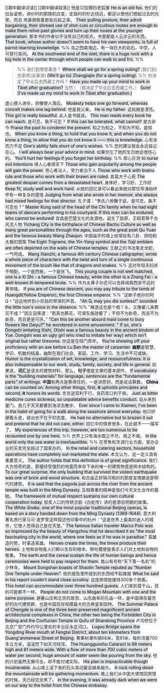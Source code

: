[[期中翻译词语]]
[[期中翻译段落]]
他是只狡猾的老狐狸
<mark style="background: #CACFD9A6;">He is an old fox.</mark>
他们的拉扯姿势，讲价时的那随机应变，走路时的抄近绕远，都足以使他们想起过去的光荣，而且
用鼻翅扇着那些后起之辈。
<mark style="background: #CACFD9A6;">Their pulling posture, their adroit bargaining, their shrewd use of shot-cuts or circuitous routes are enough to make them relive past glories and turn up their noses at the younger generation.</mark>
那本书的作者似乎没有自己的观点，书里都是人云亦云的东西。
<mark style="background: #CACFD9A6;">That book, whose author doesn't seem to have his own viewpoints, is full of parrot-learning knowledge.</mark>
%% 岛之西南海边，有一块巨大的岩石，中空，人可穿行其间。
<mark style="background: #CACFD9A6;">At the southwest end of the islet, there is a huge rock with a big hole in the center through which people can walk to and fro.</mark> %%
>%% 我们到哪里春游？
><mark style="background: #CACFD9A6;">Where shall we go for a spring outing?</mark>
>(我们到)张家界(去春游)
><mark style="background: #CACFD9A6;">(We'll go to) Zhangjiajie (for a spring outing).</mark> %%
>你决定了毕业后去西藏工作吗？
><mark style="background: #CACFD9A6;">Have you made up your mind to work in Tibet after graduation?</mark>
>当然！（我决定了毕业后去西藏工作。）
><mark style="background: #CACFD9A6;">Sure! (I've made up my mind to work in Tibet after graduation.)</mark>

虚心使人进步，骄傲使人落后。
<mark style="background: #CACFD9A6;">Modesty helps one go forward, whereas conceit makes one lag behind.</mark>
他是我父亲。
<mark style="background: #CACFD9A6;">He is my father.</mark>
这姑娘是漂亮。
<mark style="background: #CACFD9A6;">This girl is really beautiful.</mark>
此人是书就读。
<mark style="background: #CACFD9A6;">This man reads every book he can reach.</mark>
是可忍，孰不可忍？
<mark style="background: #CACFD9A6;">If this can be tolerated, what cannot?</mark>
是古非今
<mark style="background: #CACFD9A6;">Praise the past to condemn the present.</mark>
知之为知之，不知为不知，是知也。
<mark style="background: #CACFD9A6;">When you know a thing, to hold that you know it, and when you do not know a thing, to allow that you do not know it —— this is knowledge.</mark>
心有余而力不足
<mark style="background: #CACFD9A6;">One's ability falls short of one's wishes.</mark>
%% 您的建议我会永远铭记在心。
<mark style="background: #CACFD9A6;">I will always bear your advice in mind.</mark>
如果你忘了她的生日她会很伤心的。
<mark style="background: #CACFD9A6;">You'll hurt her feelings if you forget her birthday.</mark> %%
居心叵测
<mark style="background: #CACFD9A6;">to nurse evil intentions</mark>
得人心者得天下
<mark style="background: #CACFD9A6;">Those who gain popularity among the people will gain the power.</mark>
劳心者治人，劳力者治于人
<mark style="background: #CACFD9A6;">Those who work with brains rule and those who work with their brawn are ruled.</mark>
哀莫大于心死
<mark style="background: #CACFD9A6;">The greatest despair comes from a devastated heart.</mark>
身体好，学习好，工作好
<mark style="background: #CACFD9A6;">Keep fit, study well and work hard.</mark>
从她的回忆录可以看出来她对那位导演始终怀有一种复杂的感情
<mark style="background: #CACFD9A6;">Judging from what she wrote in her memoir, she always had mixed feelings for that director.</mark>
孔子谓：“季氏八佾舞于庭，是可忍，孰不可忍也？”
<mark style="background: #CACFD9A6;">Master Kung said of the head of the Chi family when he had eight teams of dancers performing in his courtyard. If this man can be endured, who cannot be endured!</mark>
宜昌是巴楚文化的发源地，诞生了屈原，王昭君等千古风流人物
<mark style="background: #CACFD9A6;">Yichang City is the birthplace of Chinese Bachu Culture as well as many great personalities through the ages, such as the great poet Qu Yuan and the famous beauty Wang Zhaojun.</mark>
中国庙宇的墙上经常绘有八卦、阴阳和太极的图案
<mark style="background: #CACFD9A6;">The Eight Trigrams, the *Yin-Yang* symbol and the *Taiji* emblem are often depicted on the walls of Chinese temples.</mark>
王献之的书法笔走龙蛇、一气呵成。
<mark style="background: #CACFD9A6;">Wang Xianzhi, a famous 4th century Chinese calligrapher, wrote a whole piece of characters with the twist and turn of a single continuous movement of the brush like that of dragons and snakes.</mark>
%% 这对年轻夫妇并不相配，一个是西施，一个是张飞。
<mark style="background: #CACFD9A6;">This young couple is not well matched, one is a Xi Shi - a famous Chinese beauty, while the other is a Zhang Fei - a well-known ill-tempered brute.</mark> %%
作为炎黄子孙还可以去拜谒离西安不远的黄帝陵。
<mark style="background: #CACFD9A6;">If you are of Chinese descent, you may pay tribute to the tomb of Huangdi(Yellow Emperor), the first Chinese emperor.</mark>
%% “这断子绝孙的阿Q！”远远地听到小尼姑的带哭的声音。
<mark style="background: #CACFD9A6;">"Ah Q, may you die sonless!" sounded the little nun's voice in the distance.</mark>
 %%
"难道这也是个痴丫头，又像颦儿来葬花不成？"因又自笑道：“若真也葬花，可谓东施效颦了；不但不为新奇，而且不为新奇，而且更是可厌。”
<mark style="background: #CACFD9A6;">"Can this be another absurd maid come to bury flowers like Daiyu?" he wondered in some amusement. " If so, she's Dongshi imitating Xishi, (Xishi was a famous beauty in the ancient kindom of Yue. Dongshi was an ugly girl who tried to imitate her way) which isn't original but rather tiresome.</mark>
你这是在班门弄斧。
<mark style="background: #CACFD9A6;">You're showing off your proficiency with an axe before Lu Ban the master of carpenter.</mark>
**幽默**是智慧、学识、机敏的结晶，幽默在我们社会、家庭、工作、学习、生活中不可或缺。
<mark style="background: #CACFD9A6;">*Humor* is the crystallization of wit, knowledge, and resourcefulness. It is also indispensable to our work, study, family, society, and life in general.</mark>
如果说，**词汇**是语言的建筑材料，那么，**句子**便是文章的基本部件。
<mark style="background: #CACFD9A6;">If *vocabulary* is the "building materials" for language, *sentences* are the "fundamental parts" of writings.</mark>
**中国**有两点是靠得住的，一是讲原则，而是说话算数。
<mark style="background: #CACFD9A6;">**China** can be counted on. Among other things, first, **it** upholds principles and second, **it** honors its words.</mark>
忠言逆耳利于行，良药苦口利于病。
<mark style="background: #CACFD9A6;">Just as bitter medicine cures sickness, so unpalatable advice benefits conduct.</mark>
自从来到厦门，我几乎天天都要到海滨去散步。
<mark style="background: #CACFD9A6;">Ever since I came to Xiamen, I've been in the habit of going for a walk along the seashore almost everyday.</mark>
他只好硬着头皮，装出也不在乎的态度。
<mark style="background: #CACFD9A6;">He had no alternative but to brazen it out and pretend that he did not care, either.</mark>
回忆中的情景很多，在此就不一一描写了。
<mark style="background: #CACFD9A6;">My experiences of this trip, however, are too numerous to be recounted one by one here.</mark>
%% 世界上只有海水取之不尽，用之不竭。
<mark style="background: #CACFD9A6;">In the world only the sea water is inexhaustible.</mark> %%
在零售和烹调行业方面，家办企业的买卖完全超过了国家办的。
<mark style="background: #CACFD9A6;">In the retail and catering sectors, household operations have completely out-marketed the state.</mark>
本文认为，这一定义具有重要意义。
<mark style="background: #CACFD9A6;">The author holds that this definition is of great significance.</mark>
我们大为惊奇的是，那幢经受强烈的地震而幸存下来的唯一的建筑物竟是砖木结构的。
<mark style="background: #CACFD9A6;">To our great surprise, the only building that survived the violent earthquake was one of brick and wood structure.</mark>
和古庙正好隔河相对的那座宝塔据说是明代的建筑。
<mark style="background: #CACFD9A6;">It is said that the pagoda just across the river from the ancient temple was built in the Ming Dynasty.</mark>
互相尊重的精神是我们今天文化合作的基础。
<mark style="background: #CACFD9A6;">The framework of mutual respect sustains our own cultural cooperation today.</mark>
脍炙人口的传统京剧《白蛇传》讲的是源自明朝的故事。
<mark style="background: #CACFD9A6;">*The White Snake*, one of the most popular traditional Beijing operas, is based on a story handed down from the Ming Dynasty (1369-1644).</mark>
意大利著名旅行家马可·波罗曾这样叙述他印象中的杭州：“这是世界上最美妙迷人的城市，它使人觉得自己是在天堂。”
<mark style="background: #CACFD9A6;">The famous Italian traveler Marco Polo was so impressed by the beauty of Hangzhou that he described it as "the most fascinating city in the world, where one feels as if he was in paradise."</mark>
英雄造时势，时事造英雄。
<mark style="background: #CACFD9A6;">Heroes create the times, the times produce their heroes.</mark>
土地和谷物是人们赖以生存的根本。祭社稷便是表示人们对土地和谷物的敬重。
<mark style="background: #CACFD9A6;">The earth and the cereal sustain the life of human beings and hence ceremonies were held to pay respect for them.</mark>
嵩山有号称“天下第一名刹”的少林寺。
<mark style="background: #CACFD9A6;">Mount Songshan boasts of Shaolin Temple reputed as "Number One Temple under Heaven".</mark>
他的报告里所提到的东西经不起推敲
<mark style="background: #CACFD9A6;">What he said in his report couldn't stand close scrutiny.</mark>
这座旅馆能接待300多个旅客。
<mark style="background: #CACFD9A6;">This hotel can accommodate over three hundred guests.</mark>
人们来到莫干山，目的可能都不一样。
<mark style="background: #CACFD9A6;">People do not come to Mogan Mountain with one and the same purpose.</mark>
避暑山庄和北京的故宫、山东曲阜的孔庙一样，是中国保存最完好的古代建筑群，也是中国现存规模最大的古典皇家园林。
<mark style="background: #CACFD9A6;">The Summer Palace of Chengde is one of the three best-preserved magnificent ancient architectural complexes in China, the other two being the Forbidden City in Beijing and the Confucian Temple in Qufu of Shandong Province</mark>
卢沟桥位于北京广安门外约10公里处的丰台区永定河口。
<mark style="background: #CACFD9A6;">Lugou Bridge spans the Yongding River mouth at Fengtai District, about ten kilometers from Guang'anmenwai Street of Beijing.</mark>
黄果树瀑布搞68米，宽81米，每秒流量700多立方米，滚滚而下如天河倾泻。
<mark style="background: #CACFD9A6;">The Huangguoshu Cataract is 68 meters high and 81 meters wide. With a flow of more than 700 cubic meters of water per second, huge amount of water seem like pouring from the sky.</mark>
他的计划虽然无懈可击，却不能付诸实际。
<mark style="background: #CACFD9A6;">His plan is impracticable though invulnerable.</mark>
从山坡上滚下来的石头其动量会越来越大。
<mark style="background: #CACFD9A6;">A rock rolling down the mountainside will be gathering momentum.</mark>
晚上我们从中国大使馆回旅馆的时候，天已经完全黑了。
<mark style="background: #CACFD9A6;">In the evening, it was already dark when we were on our way to the hotel from the Chinese embassy.</mark>
